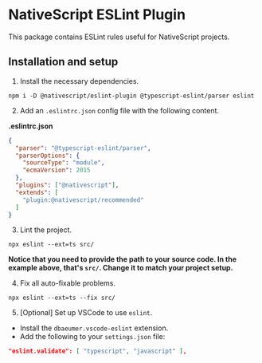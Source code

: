 # NativeScript ESLint Plugin

This package contains ESLint rules useful for NativeScript projects.

## Installation and setup

1. Install the necessary dependencies.

```
npm i -D @nativescript/eslint-plugin @typescript-eslint/parser eslint
```

2. Add an `.eslintrc.json` config file with the following content.

**.eslintrc.json**

```json
{
  "parser": "@typescript-eslint/parser",
  "parserOptions": {
    "sourceType": "module",
    "ecmaVersion": 2015
  },
  "plugins": ["@nativescript"],
  "extends": [
    "plugin:@nativescript/recommended"
  ]
}
```

3. Lint the project.

```
npx eslint --ext=ts src/
```

**Notice that you need to provide the path to your source code. In the example above, that's `src/`. Change it to match your project setup.**

4. Fix all auto-fixable problems.

```
npx eslint --ext=ts --fix src/
```

5. [Optional] Set up VSCode to use `eslint`.

-   Install the `dbaeumer.vscode-eslint` extension.
-   Add the following to your `settings.json` file:

```json
"eslint.validate": [ "typescript", "javascript" ],
```
